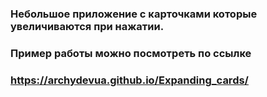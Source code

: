 ### Небольшое приложение с карточками которые увеличиваются при нажатии.
### Пример работы можно посмотреть по ссылке 
### https://archydevua.github.io/Expanding_cards/
